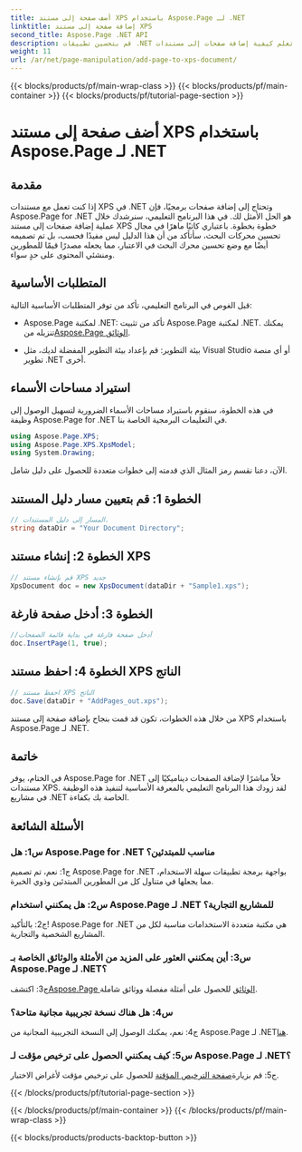 ```yaml
---
title: أضف صفحة إلى مستند XPS باستخدام Aspose.Page لـ .NET
linktitle: إضافة صفحة إلى مستند XPS
second_title: Aspose.Page .NET API
description: قم بتحسين تطبيقات .NET الخاصة بك عن طريق تعلم كيفية إضافة صفحات إلى مستندات XPS باستخدام Aspose.Page لـ .NET. اتبع دليلنا خطوة بخطوة للتكامل السلس.
weight: 11
url: /ar/net/page-manipulation/add-page-to-xps-document/
---
```


{{< blocks/products/pf/main-wrap-class >}}
{{< blocks/products/pf/main-container >}}
{{< blocks/products/pf/tutorial-page-section >}}

# أضف صفحة إلى مستند XPS باستخدام Aspose.Page لـ .NET

## مقدمة

إذا كنت تعمل مع مستندات XPS في .NET وتحتاج إلى إضافة صفحات برمجيًا، فإن Aspose.Page for .NET هو الحل الأمثل لك. في هذا البرنامج التعليمي، سنرشدك خلال عملية إضافة صفحات إلى مستند XPS خطوة بخطوة. باعتباري كاتبًا ماهرًا في مجال تحسين محركات البحث، سأتأكد من أن هذا الدليل ليس مفيدًا فحسب، بل تم تصميمه أيضًا مع وضع تحسين محرك البحث في الاعتبار، مما يجعله مصدرًا قيمًا للمطورين ومنشئي المحتوى على حدٍ سواء.

## المتطلبات الأساسية

قبل الغوص في البرنامج التعليمي، تأكد من توفر المتطلبات الأساسية التالية:

-  Aspose.Page لمكتبة .NET: تأكد من تثبيت Aspose.Page لمكتبة .NET. يمكنك تنزيله من[Aspose.Page الوثائق](https://reference.aspose.com/page/net/).

- بيئة التطوير: قم بإعداد بيئة التطوير المفضلة لديك، مثل Visual Studio أو أي منصة تطوير .NET أخرى.

## استيراد مساحات الأسماء

في هذه الخطوة، سنقوم باستيراد مساحات الأسماء الضرورية لتسهيل الوصول إلى وظيفة Aspose.Page for .NET في التعليمات البرمجية الخاصة بنا.

```csharp
using Aspose.Page.XPS;
using Aspose.Page.XPS.XpsModel;
using System.Drawing;
```

الآن، دعنا نقسم رمز المثال الذي قدمته إلى خطوات متعددة للحصول على دليل شامل.

## الخطوة 1: قم بتعيين مسار دليل المستند

```csharp
// المسار إلى دليل المستندات.
string dataDir = "Your Document Directory";
```

## الخطوة 2: إنشاء مستند XPS

```csharp
// قم بإنشاء مستند XPS جديد
XpsDocument doc = new XpsDocument(dataDir + "Sample1.xps");
```

## الخطوة 3: أدخل صفحة فارغة

```csharp
//أدخل صفحة فارغة في بداية قائمة الصفحات
doc.InsertPage(1, true);
```

## الخطوة 4: احفظ مستند XPS الناتج

```csharp
// احفظ مستند XPS الناتج
doc.Save(dataDir + "AddPages_out.xps");
```

من خلال هذه الخطوات، تكون قد قمت بنجاح بإضافة صفحة إلى مستند XPS باستخدام Aspose.Page لـ .NET.

## خاتمة

في الختام، يوفر Aspose.Page for .NET حلاً مباشرًا لإضافة الصفحات ديناميكيًا إلى مستندات XPS. لقد زودك هذا البرنامج التعليمي بالمعرفة الأساسية لتنفيذ هذه الوظيفة في مشاريع .NET الخاصة بك بكفاءة.

## الأسئلة الشائعة

### س1: هل Aspose.Page for .NET مناسب للمبتدئين؟

ج1: نعم، تم تصميم Aspose.Page for .NET بواجهة برمجة تطبيقات سهلة الاستخدام، مما يجعلها في متناول كل من المطورين المبتدئين وذوي الخبرة.

### س2: هل يمكنني استخدام Aspose.Page لـ .NET للمشاريع التجارية؟

ج2: بالتأكيد! Aspose.Page for .NET هي مكتبة متعددة الاستخدامات مناسبة لكل من المشاريع الشخصية والتجارية.

### س3: أين يمكنني العثور على المزيد من الأمثلة والوثائق الخاصة بـ Aspose.Page لـ .NET؟

 ج3: اكتشف[Aspose.Page الوثائق](https://reference.aspose.com/page/net/) للحصول على أمثلة مفصلة ووثائق شاملة.

### س4: هل هناك نسخة تجريبية مجانية متاحة؟

ج4: نعم، يمكنك الوصول إلى النسخة التجريبية المجانية من Aspose.Page لـ .NET[هنا](https://releases.aspose.com/).

### س5: كيف يمكنني الحصول على ترخيص مؤقت لـ Aspose.Page لـ .NET؟

 ج5: قم بزيارة[صفحة الترخيص المؤقتة](https://purchase.aspose.com/temporary-license/) للحصول على ترخيص مؤقت لأغراض الاختبار.

{{< /blocks/products/pf/tutorial-page-section >}}

{{< /blocks/products/pf/main-container >}}
{{< /blocks/products/pf/main-wrap-class >}}

{{< blocks/products/products-backtop-button >}}

